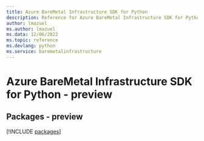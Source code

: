 ```yaml
---
title: Azure BareMetal Infrastructure SDK for Python
description: Reference for Azure BareMetal Infrastructure SDK for Python
author: lmazuel
ms.author: lmazuel
ms.data: 12/06/2022
ms.topic: reference
ms.devlang: python
ms.service: baremetalinfrastructure
---
```

# Azure BareMetal Infrastructure SDK for Python - preview
## Packages - preview
[!INCLUDE [packages](baremetal-infrastructure-index.md)]